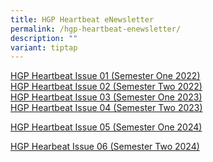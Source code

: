 ```yaml
---
title: HGP Heartbeat eNewsletter
permalink: /hgp-heartbeat-enewsletter/
description: ""
variant: tiptap
---
```

<p><a href="/files/HGP%20Heartbeat%20Issue%2001%202022.pdf" rel="noopener" target="_blank">HGP Heartbeat Issue 01 (Semester One 2022) </a>
<br><a href="/files/2022%20HGPHearbeat%20Issue02.pdf" rel="noopener" target="_blank">HGP Heartbeat Issue 02 (Semester Two 2022) </a>
<br><a href="https://file.go.gov.sg/hgpheartbeatissue03.pdf" rel="noopener" target="_blank">HGP Heartbeat Issue 03 (Semester One 2023) </a>
<br><a href="https://go.gov.sg/hgp-heartbeat-4" rel="noopener" target="_blank">HGP Heartbeat Issue 04 (Semester Two 2023)</a>
</p>
<p><a href="/files/issue05_Final_nameUpdate_reduced.pdf" rel="noopener noreferrer nofollow" target="_blank">HGP Heartbeat Issue 05 (Semester One 2024)</a>
</p>
<p><a href="https://go.gov.sg/hgp-heartbeat-issue06" rel="noopener nofollow" target="_blank">HGP Hearbeat Issue 06 (Semester Two 2024)</a>
</p>
<p></p>
<p></p>